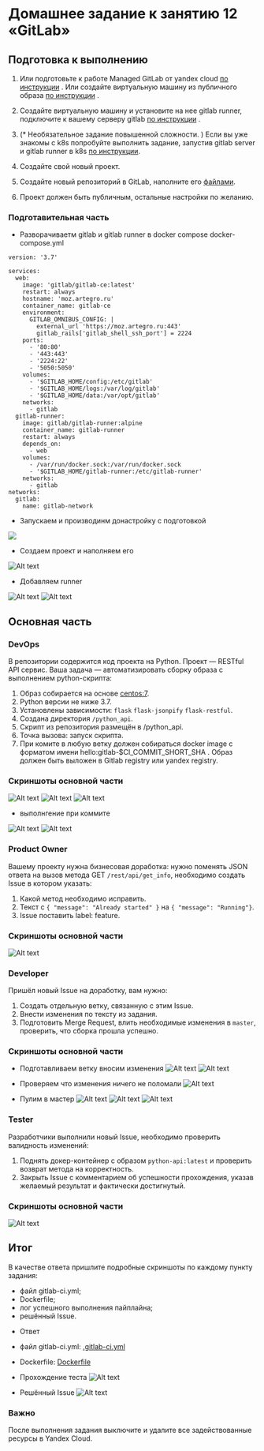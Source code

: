# Домашнее задание к занятию 12 «GitLab»

## Подготовка к выполнению


1. Или подготовьте к работе Managed GitLab от yandex cloud [по инструкции](https://cloud.yandex.ru/docs/managed-gitlab/operations/instance/instance-create) .
Или создайте виртуальную машину из публичного образа [по инструкции](https://cloud.yandex.ru/marketplace/products/yc/gitlab ) .
2. Создайте виртуальную машину и установите на нее gitlab runner, подключите к вашему серверу gitlab  [по инструкции](https://docs.gitlab.com/runner/install/linux-repository.html) .

3. (* Необязательное задание повышенной сложности. )  Если вы уже знакомы с k8s попробуйте выполнить задание, запустив gitlab server и gitlab runner в k8s  [по инструкции](https://cloud.yandex.ru/docs/tutorials/infrastructure-management/gitlab-containers). 

4. Создайте свой новый проект.
5. Создайте новый репозиторий в GitLab, наполните его [файлами](./repository).
6. Проект должен быть публичным, остальные настройки по желанию.

### Подготавительная часть

*   Разворачиваетм gitlab и gitlab runner в docker compose
docker-compose.yml
```
version: '3.7'

services:
  web:
    image: 'gitlab/gitlab-ce:latest'
    restart: always
    hostname: 'moz.artegro.ru'
    container_name: gitlab-ce
    environment:
      GITLAB_OMNIBUS_CONFIG: |
        external_url 'https://moz.artegro.ru:443'
        gitlab_rails['gitlab_shell_ssh_port'] = 2224
    ports:
      - '80:80'
      - '443:443'
      - '2224:22'
      - '5050:5050'
    volumes:
      - '$GITLAB_HOME/config:/etc/gitlab'
      - '$GITLAB_HOME/logs:/var/log/gitlab'
      - '$GITLAB_HOME/data:/var/opt/gitlab'
    networks:
      - gitlab
  gitlab-runner:
    image: gitlab/gitlab-runner:alpine
    container_name: gitlab-runner
    restart: always
    depends_on:
      - web
    volumes:
      - /var/run/docker.sock:/var/run/docker.sock
      - '$GITLAB_HOME/gitlab-runner:/etc/gitlab-runner'
    networks:
      - gitlab
networks:
  gitlab:
    name: gitlab-network
```
*   Запускаем и производинм донастройку с подготовкой

![](image.png)
*   Создаем проект и наполняем его

![Alt text](image-1.png)

*    Добавляем runner

![Alt text](image-3.png)
![Alt text](image-2.png)

## Основная часть

### DevOps

В репозитории содержится код проекта на Python. Проект — RESTful API сервис. Ваша задача — автоматизировать сборку образа с выполнением python-скрипта:

1. Образ собирается на основе [centos:7](https://hub.docker.com/_/centos?tab=tags&page=1&ordering=last_updated).
2. Python версии не ниже 3.7.
3. Установлены зависимости: `flask` `flask-jsonpify` `flask-restful`.
4. Создана директория `/python_api`.
5. Скрипт из репозитория размещён в /python_api.
6. Точка вызова: запуск скрипта.
7. При комите в любую ветку должен собираться docker image с форматом имени hello:gitlab-$CI_COMMIT_SHORT_SHA . Образ должен быть выложен в Gitlab registry или yandex registry.   

### Скриншоты основной части

![Alt text](image-5.png)
![Alt text](image-4.png)
![Alt text](image-6.png)

*   выполнгение при коммите

![Alt text](image-7.png)
![Alt text](image-8.png)

### Product Owner

Вашему проекту нужна бизнесовая доработка: нужно поменять JSON ответа на вызов метода GET `/rest/api/get_info`, необходимо создать Issue в котором указать:

1. Какой метод необходимо исправить.
2. Текст с `{ "message": "Already started" }` на `{ "message": "Running"}`.
3. Issue поставить label: feature.

### Скриншоты основной части

![Alt text](image-9.png)


### Developer

Пришёл новый Issue на доработку, вам нужно:

1. Создать отдельную ветку, связанную с этим Issue.
2. Внести изменения по тексту из задания.
3. Подготовить Merge Request, влить необходимые изменения в `master`, проверить, что сборка прошла успешно.

### Скриншоты основной части


*   Подготавливаем ветку вносим изменения
![Alt text](image-10.png)
![Alt text](image-11.png)

*   Проверяем что изменения ничего не поломали
![Alt text](image-12.png)

*   Пулим в мастер
![Alt text](image-13.png)
![Alt text](image-14.png)
![Alt text](image-15.png)

### Tester

Разработчики выполнили новый Issue, необходимо проверить валидность изменений:

1. Поднять докер-контейнер с образом `python-api:latest` и проверить возврат метода на корректность.
2. Закрыть Issue с комментарием об успешности прохождения, указав желаемый результат и фактически достигнутый.


### Скриншоты основной части

![Alt text](image-17.png)

## Итог

В качестве ответа пришлите подробные скриншоты по каждому пункту задания:

- файл gitlab-ci.yml;
- Dockerfile; 
- лог успешного выполнения пайплайна;
- решённый Issue.

*   Ответ

* файл gitlab-ci.yml: [.gitlab-ci.yml](.gitlab-ci.yml)

* Dockerfile: [Dockerfile](Dockerfile)

* Прохождение теста
![Alt text](image-18.png)

*   Решённый Issue
![Alt text](image-19.png)

### Важно 
После выполнения задания выключите и удалите все задействованные ресурсы в Yandex Cloud.